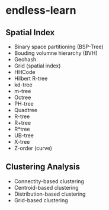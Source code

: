 # endless-learn

## Spatial Index

* Binary space partitioning (BSP-Tree)
* Bouding volumne hierarchy (BVH)
* Geohash
* Grid (spatial index)
* HHCode
* Hilbert R-tree
* kd-tree
* m-tree 
* Octree
* PH-tree
* Quadtree
* R-tree 
* R+tree 
* R*tree
* UB-tree
* X-tree 
* Z-order (curve)

## Clustering Analysis

* Connectity-based clustering 
* Centroid-based clustering
* Distribution-based clustering
* Grid-based clustering

